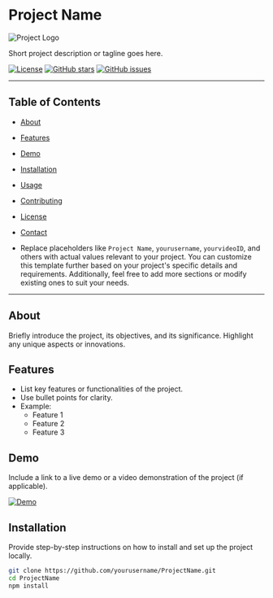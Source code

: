 # Project Name

![Project Logo](https://example.com/project_logo.png)

Short project description or tagline goes here.

[![License](https://img.shields.io/badge/license-MIT-blue.svg)](https://opensource.org/licenses/MIT)
[![GitHub stars](https://img.shields.io/github/stars/yourusername/ProjectName.svg?style=social)](https://github.com/yourusername/ProjectName/stargazers)
[![GitHub issues](https://img.shields.io/github/issues/yourusername/ProjectName.svg)](https://github.com/yourusername/ProjectName/issues)

---

## Table of Contents

- [About](#about)
- [Features](#features)
- [Demo](#demo)
- [Installation](#installation)
- [Usage](#usage)
- [Contributing](#contributing)
- [License](#license)
- [Contact](#contact)

- Replace placeholders like `Project Name`, `yourusername`, `yourvideoID`, and others with actual values relevant to your project. You can customize this template further based on your project's specific details and requirements. Additionally, feel free to add more sections or modify existing ones to suit your needs.


---

## About

Briefly introduce the project, its objectives, and its significance. Highlight any unique aspects or innovations.

## Features

- List key features or functionalities of the project.
- Use bullet points for clarity.
- Example:
  - Feature 1
  - Feature 2
  - Feature 3

## Demo

Include a link to a live demo or a video demonstration of the project (if applicable).

[![Demo](https://img.youtube.com/vi/yourvideoID/0.jpg)](https://www.youtube.com/watch?v=yourvideoID)

## Installation

Provide step-by-step instructions on how to install and set up the project locally.

```bash
git clone https://github.com/yourusername/ProjectName.git
cd ProjectName
npm install



